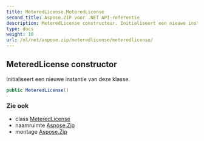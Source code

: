 ```yaml
---
title: MeteredLicense.MeteredLicense
second_title: Aspose.ZIP voor .NET API-referentie
description: MeteredLicense constructeur. Initialiseert een nieuwe instantie van deze klasse.
type: docs
weight: 10
url: /nl/net/aspose.zip/meteredlicense/meteredlicense/
---
```

## MeteredLicense constructor

Initialiseert een nieuwe instantie van deze klasse.

```csharp
public MeteredLicense()
```

### Zie ook

* class [MeteredLicense](../)
* naamruimte [Aspose.Zip](../../meteredlicense/)
* montage [Aspose.Zip](../../../)


